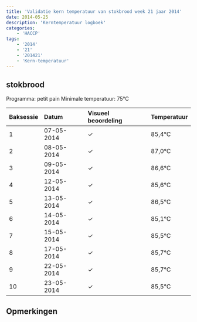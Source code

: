 ```yaml
---
title: 'Validatie kern temperatuur van stokbrood week 21 jaar 2014'
date: 2014-05-25
description: 'Kerntemperatuur logboek'
categories:
    - 'HACCP'
tags:
    - '2014'
    - '21'
    - '201421'
    - 'Kern-temperatuur'
---
```


## stokbrood

Programma: petit pain
Minimale temperatuur: 75°C

| Baksessie | Datum | Visueel beoordeling | Temperatuur |
|:---|:---|:---|:---|
| 1 | 07-05-2014 | &check; | 85,4°C |
| 2 | 08-05-2014 | &check; | 87,0°C |
| 3 | 09-05-2014 | &check; | 86,6°C |
| 4 | 12-05-2014 | &check; | 85,6°C |
| 5 | 13-05-2014 | &check; | 86,5°C |
| 6 | 14-05-2014 | &check; | 85,1°C |
| 7 | 15-05-2014 | &check; | 85,5°C |
| 8 | 17-05-2014 | &check; | 85,7°C |
| 9 | 22-05-2014 | &check; | 85,7°C |
| 10 | 23-05-2014 | &check; | 85,5°C |

## Opmerkingen


